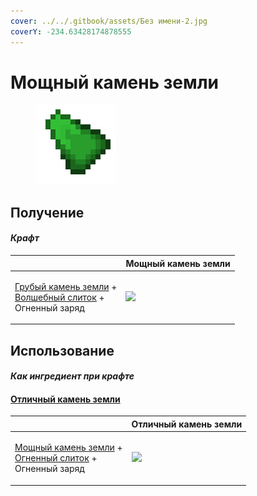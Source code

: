 ```yaml
---
cover: ../../.gitbook/assets/Без имени-2.jpg
coverY: -234.63428174878555
---
```


# Мощный камень земли

<figure><img src="../../.gitbook/assets/powerful_earth_shard_128.png" alt=""><figcaption></figcaption></figure>

## Получение

#### _Крафт_

|                                                                                                                                    |  Мощный камень земли                                  |
| ---------------------------------------------------------------------------------------------------------------------------------- | ----------------------------------------------------- |
| <p><a href="crude_earth_gem.md">Грубый камень земли</a> +<br><a href="fairy_ingot.md">Волшебный слиток</a> +<br>Огненный заряд</p> | ![](../../.gitbook/assets/powerful\_earth\_shard.png) |

## Использование

#### _Как ингредиент при крафте_

#### [Отличный камень земли](fine_earth_gem.md)

|                                                                                                                                          |  Отличный камень земли                          |
| ---------------------------------------------------------------------------------------------------------------------------------------- | ----------------------------------------------- |
| <p><a href="powerful_earth_shard.md">Мощный камень земли</a> +<br><a href="fireite_ingot.md">Огненный слиток</a> +<br>Огненный заряд</p> | ![](../../.gitbook/assets/fine\_earth\_gem.png) |

